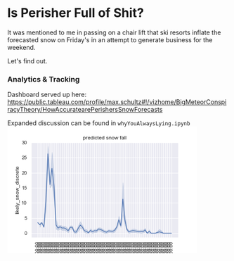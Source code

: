 # Is Perisher Full of Shit?

It was mentioned to me in passing on a chair lift that ski resorts inflate the forecasted snow on Friday's in an attempt to generate business for the weekend.

Let's find out.


### Analytics & Tracking

Dashboard served up here: https://public.tableau.com/profile/max.schultz#!/vizhome/BigMeteorConspiracyTheory/HowAccuratearePerishersSnowForecasts

Expanded discussion can be found in `whyYouAlwaysLying.ipynb`
![Perisher Forecast.](./reports/perisherForecast.png)

